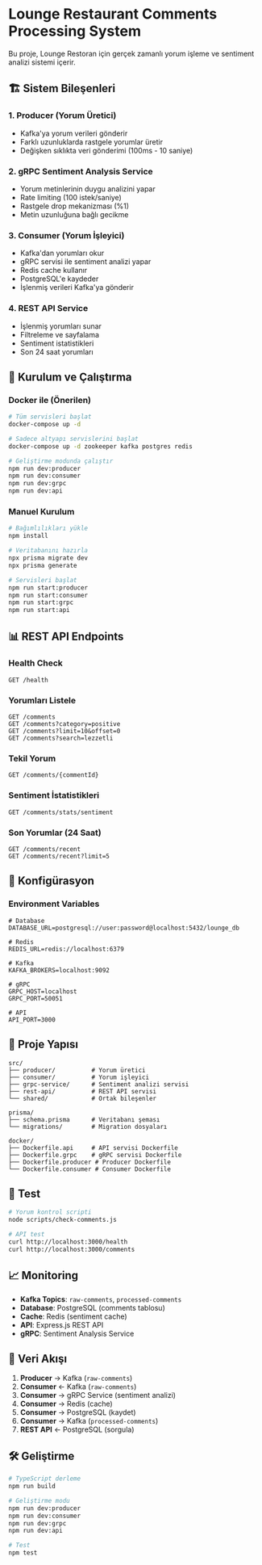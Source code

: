# Lounge Restaurant Comments Processing System

Bu proje, Lounge Restoran için gerçek zamanlı yorum işleme ve sentiment analizi sistemi içerir.

## 🏗️ Sistem Bileşenleri

### 1. Producer (Yorum Üretici)

- Kafka'ya yorum verileri gönderir
- Farklı uzunluklarda rastgele yorumlar üretir
- Değişken sıklıkta veri gönderimi (100ms - 10 saniye)

### 2. gRPC Sentiment Analysis Service

- Yorum metinlerinin duygu analizini yapar
- Rate limiting (100 istek/saniye)
- Rastgele drop mekanizması (%1)
- Metin uzunluğuna bağlı gecikme

### 3. Consumer (Yorum İşleyici)

- Kafka'dan yorumları okur
- gRPC servisi ile sentiment analizi yapar
- Redis cache kullanır
- PostgreSQL'e kaydeder
- İşlenmiş verileri Kafka'ya gönderir

### 4. REST API Service

- İşlenmiş yorumları sunar
- Filtreleme ve sayfalama
- Sentiment istatistikleri
- Son 24 saat yorumları

## 🚀 Kurulum ve Çalıştırma

### Docker ile (Önerilen)

```bash
# Tüm servisleri başlat
docker-compose up -d

# Sadece altyapı servislerini başlat
docker-compose up -d zookeeper kafka postgres redis

# Geliştirme modunda çalıştır
npm run dev:producer
npm run dev:consumer
npm run dev:grpc
npm run dev:api
```

### Manuel Kurulum

```bash
# Bağımlılıkları yükle
npm install

# Veritabanını hazırla
npx prisma migrate dev
npx prisma generate

# Servisleri başlat
npm run start:producer
npm run start:consumer
npm run start:grpc
npm run start:api
```

## 📊 REST API Endpoints

### Health Check

```http
GET /health
```

### Yorumları Listele

```http
GET /comments
GET /comments?category=positive
GET /comments?limit=10&offset=0
GET /comments?search=lezzetli
```

### Tekil Yorum

```http
GET /comments/{commentId}
```

### Sentiment İstatistikleri

```http
GET /comments/stats/sentiment
```

### Son Yorumlar (24 Saat)

```http
GET /comments/recent
GET /comments/recent?limit=5
```

## 🔧 Konfigürasyon

### Environment Variables

```env
# Database
DATABASE_URL=postgresql://user:password@localhost:5432/lounge_db

# Redis
REDIS_URL=redis://localhost:6379

# Kafka
KAFKA_BROKERS=localhost:9092

# gRPC
GRPC_HOST=localhost
GRPC_PORT=50051

# API
API_PORT=3000
```

## 📁 Proje Yapısı

```
src/
├── producer/          # Yorum üretici
├── consumer/          # Yorum işleyici
├── grpc-service/      # Sentiment analizi servisi
├── rest-api/          # REST API servisi
└── shared/            # Ortak bileşenler

prisma/
├── schema.prisma      # Veritabanı şeması
└── migrations/        # Migration dosyaları

docker/
├── Dockerfile.api     # API servisi Dockerfile
├── Dockerfile.grpc    # gRPC servisi Dockerfile
├── Dockerfile.producer # Producer Dockerfile
└── Dockerfile.consumer # Consumer Dockerfile
```

## 🧪 Test

```bash
# Yorum kontrol scripti
node scripts/check-comments.js

# API test
curl http://localhost:3000/health
curl http://localhost:3000/comments
```

## 📈 Monitoring

- **Kafka Topics**: `raw-comments`, `processed-comments`
- **Database**: PostgreSQL (comments tablosu)
- **Cache**: Redis (sentiment cache)
- **API**: Express.js REST API
- **gRPC**: Sentiment Analysis Service

## 🔄 Veri Akışı

1. **Producer** → Kafka (`raw-comments`)
2. **Consumer** ← Kafka (`raw-comments`)
3. **Consumer** → gRPC Service (sentiment analizi)
4. **Consumer** → Redis (cache)
5. **Consumer** → PostgreSQL (kaydet)
6. **Consumer** → Kafka (`processed-comments`)
7. **REST API** ← PostgreSQL (sorgula)

## 🛠️ Geliştirme

```bash
# TypeScript derleme
npm run build

# Geliştirme modu
npm run dev:producer
npm run dev:consumer
npm run dev:grpc
npm run dev:api

# Test
npm test
```

